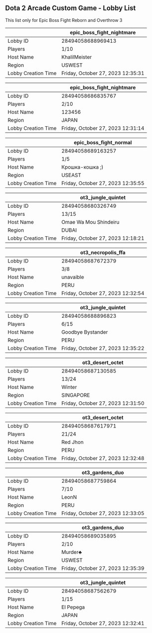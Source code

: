 ## Dota 2 Arcade Custom Game - Lobby List

This list only for Epic Boss Fight Reborn and Overthrow 3

|  | epic_boss_fight_nightmare |
| ------ | ------ |
| Lobby ID | 28494058688969413 |
| Players | 1/10 |
| Host Name | KhalilMeister |
| Region | USWEST |
| Lobby Creation Time | Friday, October 27, 2023 12:35:31 |


|  | epic_boss_fight_nightmare |
| ------ | ------ |
| Lobby ID | 28494058686835767 |
| Players | 2/10 |
| Host Name | 123456 |
| Region | JAPAN |
| Lobby Creation Time | Friday, October 27, 2023 12:31:14 |


|  | epic_boss_fight_normal |
| ------ | ------ |
| Lobby ID | 28494058689163257 |
| Players | 1/5 |
| Host Name | Крошка-кошка ;) |
| Region | USEAST |
| Lobby Creation Time | Friday, October 27, 2023 12:35:55 |


|  | ot3_jungle_quintet |
| ------ | ------ |
| Lobby ID | 28494058680326749 |
| Players | 13/15 |
| Host Name | Omae Wa Mou Shindeiru |
| Region | DUBAI |
| Lobby Creation Time | Friday, October 27, 2023 12:18:21 |


|  | ot3_necropolis_ffa |
| ------ | ------ |
| Lobby ID | 28494058687672379 |
| Players | 3/8 |
| Host Name | unavaible |
| Region | PERU |
| Lobby Creation Time | Friday, October 27, 2023 12:32:54 |


|  | ot3_jungle_quintet |
| ------ | ------ |
| Lobby ID | 28494058688896823 |
| Players | 6/15 |
| Host Name | Goodbye Bystander |
| Region | PERU |
| Lobby Creation Time | Friday, October 27, 2023 12:35:22 |


|  | ot3_desert_octet |
| ------ | ------ |
| Lobby ID | 28494058687130585 |
| Players | 13/24 |
| Host Name | Winter |
| Region | SINGAPORE |
| Lobby Creation Time | Friday, October 27, 2023 12:31:50 |


|  | ot3_desert_octet |
| ------ | ------ |
| Lobby ID | 28494058687617971 |
| Players | 21/24 |
| Host Name | Red Jhon |
| Region | PERU |
| Lobby Creation Time | Friday, October 27, 2023 12:32:48 |


|  | ot3_gardens_duo |
| ------ | ------ |
| Lobby ID | 28494058687759864 |
| Players | 7/10 |
| Host Name | LeonN |
| Region | PERU |
| Lobby Creation Time | Friday, October 27, 2023 12:33:05 |


|  | ot3_gardens_duo |
| ------ | ------ |
| Lobby ID | 28494058689035895 |
| Players | 2/10 |
| Host Name | Murder♣ |
| Region | USWEST |
| Lobby Creation Time | Friday, October 27, 2023 12:35:39 |


|  | ot3_jungle_quintet |
| ------ | ------ |
| Lobby ID | 28494058687562679 |
| Players | 1/15 |
| Host Name | El Pepega |
| Region | JAPAN |
| Lobby Creation Time | Friday, October 27, 2023 12:32:41 |


